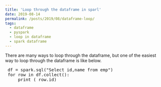 ```yaml
---
title: 'Loop through the dataframe in sparl'
date: 2019-08-14
permalink: /posts/2019/08/dataframe-loop/
tags:
  - dataframe
  - pyspark
  - loop in dataframe
  - spark dataframe
---
```

There are many ways to loop through the dataframe, but one of the easiest way to loop through the dataframe is like below.

<pre>
 df = spark.sql("Select id,name from emp")
 for row in df.collect():
     print ( row.id)
</pre>

